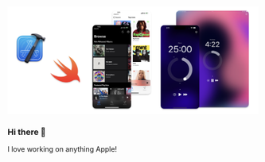 ![iOS Apps](https://raw.githubusercontent.com/carsongro/carsongro/main/header.png)

### Hi there 👋

I love working on anything Apple!

